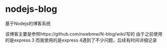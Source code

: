 nodejs-blog
===========

基于Nodejs的博客系统

该博客主要是参照https://github.com/nswbmw/N-blog/wiki/写的
由于之前使用的是express 3  而我使用的是express 4遇到了不少问题，后续有时间详细记录
